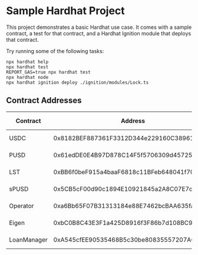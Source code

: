 # Sample Hardhat Project

This project demonstrates a basic Hardhat use case. It comes with a sample contract, a test for that contract, and a Hardhat Ignition module that deploys that contract.

Try running some of the following tasks:

```shell
npx hardhat help
npx hardhat test
REPORT_GAS=true npx hardhat test
npx hardhat node
npx hardhat ignition deploy ./ignition/modules/Lock.ts
```


## Contract Addresses

| Contract | Address | Explorer Link |
|----------|---------|---------------|
| USDC | 0x8182BEF887361F3312D344e229160C389616b6F0 | [View on PharosScan](https://pharosscan.xyz/token/0x8182BEF887361F3312D344e229160C389616b6F0) |
| PUSD | 0x61edDE0E4B97D878C14F5f5706309d4572550Afa | [View on PharosScan](https://pharosscan.xyz/address/0x61edDE0E4B97D878C14F5f5706309d4572550Afa) |
| LST | 0xBB6f0beF915a4baaF6818c11BFeb648041f70959 | [View on PharosScan](https://pharosscan.xyz/address/0xBB6f0beF915a4baaF6818c11BFeb648041f70959) |
| sPUSD | 0x5CB5cF00d90c1894E10921845a2A8C07E7d6FF97 | [View on PharosScan](https://pharosscan.xyz/address/0x5CB5cF00d90c1894E10921845a2A8C07E7d6FF97) |
| Operator | 0xa6Bb65F07B31313184e88E7462bcBAA635fa7Bb5 | [View on PharosScan](https://pharosscan.xyz/address/0xa6Bb65F07B31313184e88E7462bcBAA635fa7Bb5) |
| Eigen | 0xbC0B8C43E3F1a425D8916f3F86b7d108BC954dcd | [View on PharosScan](https://pharosscan.xyz/address/0xbC0B8C43E3F1a425D8916f3F86b7d108BC954dcd) |
| LoanManager | 0xA545cfEE90535468B5c30be80835557207A67cb0 | [View on PharosScan](https://pharosscan.xyz/address/0xA545cfEE90535468B5c30be80835557207A67cb0) |